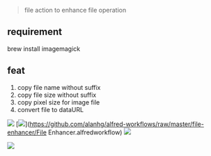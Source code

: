 > file action to enhance file operation


## requirement

brew install imagemagick

## feat

1. copy file name without suffix
2. copy file size without suffix
3. copy pixel size for image file
4. convert file to dataURL



![](https://img.shields.io/badge/version-v1.3-green?style=for-the-badge)
[![](https://img.shields.io/badge/download-click-blue?style=for-the-badge)](https://github.com/alanhg/alfred-workflows/raw/master/file-enhancer/File Enhancer.alfredworkflow)
[![](https://img.shields.io/badge/plist-link-important?style=for-the-badge)](https://raw.githubusercontent.com/alanhg/alfred-workflows/master/file-enhancer/src/info.plist)



<!-- more -->


![](./screenshot.gif)
